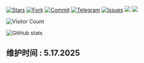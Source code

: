 [![Stars](https://img.shields.io/github/stars/Szeto7/Szeto7)](https://github.com/Szeto7/Szeto7/stargazers)
[![Fork](https://img.shields.io/github/forks/Szeto7/Szeto7)](https://github.com/Szeto7/Szeto7/network/members)
[![Commit](https://img.shields.io/github/commit-activity/m/Szeto7/Szeto7?label=Commits)](https://github.com/Szeto7/Szeto7/commits/master)
[![Telegram](https://img.shields.io/badge/Telegram-Channel-33A8E3)](https://t.me)
[![Issues](https://img.shields.io/github/issues/Szeto7/Szeto7)](https://github.com/Szeto7/Szeto7/issues)
[![](https://img.shields.io/github/last-commit/Szeto7/Szeto7)](https://github.com/Szeto7)
[![](https://img.shields.io/github/followers/Szeto7?label=follow&style=social)](https://github.com/Szeto7)

![Visitor Count](https://profile-counter.glitch.me/Szeto7/count.svg)  

![GitHub stats](https://github-readme-stats.vercel.app/api?username=Szeto7&show_icons=true&count_private=true&theme=vue)  

 ## 维护时间 : 5.17.2025  

 ### 